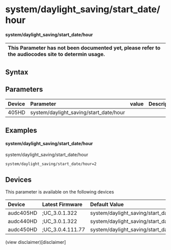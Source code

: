 ﻿---
description: system/daylight_saving/start_date/hour
search: false
---

# system/daylight_saving/start_date/hour

#### system/daylight_saving/start_date/hour


| This Parameter has not been documented yet, please refer to the audiocodes site to determin usage.  | 
| :--- |

## Syntax

## Parameters
|Device|Parameter|value|Description|
|:---|:---|:---|:---|
| 405HD | system/daylight_saving/start_date/hour |  |  |

## Examples
#### system/daylight_saving/start_date/hour

system/daylight_saving/start_date/hour

```
system/daylight_saving/start_date/hour=2
```

## Devices
This parameter is available on the following devices

| Device | Latest Firmware | Default Value |
|:---|:---|:---|
| audc405HD | ;UC_3.0.1.322 | system/daylight_saving/start_date/hour=2 
| audc440HD | ;UC_3.0.1.322 | system/daylight_saving/start_date/hour=2 
| audc450HD | ;UC_3.0.4.111.77 | system/daylight_saving/start_date/hour=2 

(view disclaimer)[disclaimer]
